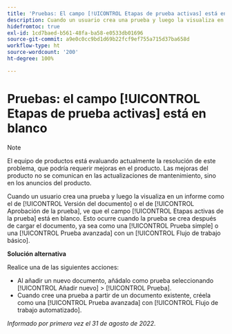 ```yaml
---
title: 'Pruebas: El campo [!UICONTROL Etapas de prueba activas] está en blanco'
description: Cuando un usuario crea una prueba y luego la visualiza en un informe como el de [!UICONTROL Versión del documento] o el de [!UICONTROL Aprobación de la prueba], ve que el campo [!UICONTROL Etapas activas de la prueba] está en blanco. Esto ocurre cuando la prueba se crea después de cargar el documento, ya sea como una [!UICONTROL Prueba simple] o una [!UICONTROL Prueba avanzada] con un [!UICONTROL Flujo de trabajo básico].
hidefromtoc: true
exl-id: 1cd7baed-b561-48fa-ba58-e0533db01696
source-git-commit: a9e0c0cc9bd1d69b22fcf9ef755a715d37ba658d
workflow-type: ht
source-wordcount: '200'
ht-degree: 100%

---
```


# Pruebas: el campo [!UICONTROL Etapas de prueba activas] está en blanco

<!-- This Known Issue is on the TOC for both Workfront and Workfront Proof. Article created by request.-->

>[!NOTE]
>
>El equipo de productos está evaluando actualmente la resolución de este problema, que podría requerir mejoras en el producto. Las mejoras del producto no se comunican en las actualizaciones de mantenimiento, sino en los anuncios del producto.

Cuando un usuario crea una prueba y luego la visualiza en un informe como el de [!UICONTROL Versión del documento] o el de [!UICONTROL Aprobación de la prueba], ve que el campo [!UICONTROL Etapas activas de la prueba] está en blanco. Esto ocurre cuando la prueba se crea después de cargar el documento, ya sea como una [!UICONTROL Prueba simple] o una [!UICONTROL Prueba avanzada] con un [!UICONTROL Flujo de trabajo básico].

**Solución alternativa**

Realice una de las siguientes acciones:

* Al añadir un nuevo documento, añádalo como prueba seleccionando [!UICONTROL Añadir nuevo] > [!UICONTROL Prueba].
* Cuando cree una prueba a partir de un documento existente, créela como una [!UICONTROL Prueba avanzada] con [!UICONTROL Flujo de trabajo automatizado].

_Informado por primera vez el 31 de agosto de 2022._
